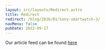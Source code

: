 ```yaml
---
layout: src/layouts/Redirect.astro
title: Redirect
redirect: /blog/2016/01/sony-smartwatch-3/
navMenu: false
pubDate: 2022-09-17
---
```

<div>
Our article feed can be found <a href="/blog/2016/01/sony-smartwatch-3/">here</a>
</div>
